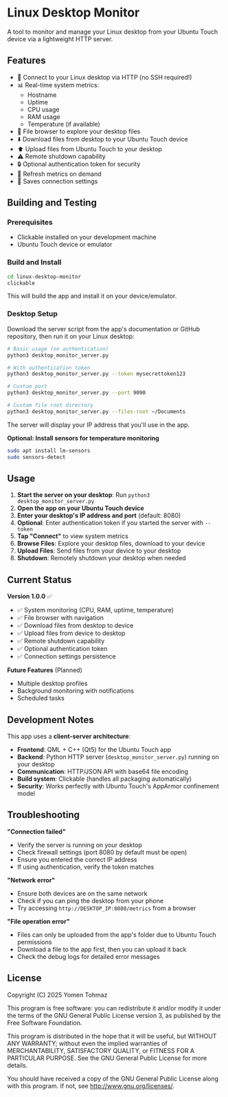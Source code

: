 # Linux Desktop Monitor

A tool to monitor and manage your Linux desktop from your Ubuntu Touch device via a lightweight HTTP server.

## Features

- 🔌 Connect to your Linux desktop via HTTP (no SSH required!)
- 📊 Real-time system metrics:
  - Hostname
  - Uptime
  - CPU usage
  - RAM usage
  - Temperature (if available)
- 📁 File browser to explore your desktop files
- ⬇️ Download files from desktop to your Ubuntu Touch device
- ⬆️ Upload files from Ubuntu Touch to your desktop
- ⚠️ Remote shutdown capability
- 🔒 Optional authentication token for security
- 🔄 Refresh metrics on demand
- 💾 Saves connection settings

## Building and Testing

### Prerequisites

- Clickable installed on your development machine
- Ubuntu Touch device or emulator

### Build and Install

```bash
cd linux-desktop-monitor
clickable
```

This will build the app and install it on your device/emulator.

### Desktop Setup

Download the server script from the app's documentation or GitHub repository, then run it on your Linux desktop:

```bash
# Basic usage (no authentication)
python3 desktop_monitor_server.py

# With authentication token
python3 desktop_monitor_server.py --token mysecrettoken123

# Custom port
python3 desktop_monitor_server.py --port 9090

# Custom file root directory
python3 desktop_monitor_server.py --files-root ~/Documents
```

The server will display your IP address that you'll use in the app.

**Optional: Install sensors for temperature monitoring**
```bash
sudo apt install lm-sensors
sudo sensors-detect
```

## Usage

1. **Start the server on your desktop**: Run `python3 desktop_monitor_server.py`
2. **Open the app on your Ubuntu Touch device**
3. **Enter your desktop's IP address and port** (default: 8080)
4. **Optional**: Enter authentication token if you started the server with `--token`
5. **Tap "Connect"** to view system metrics
6. **Browse Files**: Explore your desktop files, download to your device
7. **Upload Files**: Send files from your device to your desktop
8. **Shutdown**: Remotely shutdown your desktop when needed

## Current Status

**Version 1.0.0** ✅
- ✅ System monitoring (CPU, RAM, uptime, temperature)
- ✅ File browser with navigation
- ✅ Download files from desktop to device
- ✅ Upload files from device to desktop
- ✅ Remote shutdown capability
- ✅ Optional authentication token
- ✅ Connection settings persistence

**Future Features** (Planned)
- Multiple desktop profiles
- Background monitoring with notifications
- Scheduled tasks

## Development Notes

This app uses a **client-server architecture**:

- **Frontend**: QML + C++ (Qt5) for the Ubuntu Touch app
- **Backend**: Python HTTP server (`desktop_monitor_server.py`) running on your desktop
- **Communication**: HTTP/JSON API with base64 file encoding
- **Build system**: Clickable (handles all packaging automatically)
- **Security**: Works perfectly with Ubuntu Touch's AppArmor confinement model

## Troubleshooting

**"Connection failed"**
- Verify the server is running on your desktop
- Check firewall settings (port 8080 by default must be open)
- Ensure you entered the correct IP address
- If using authentication, verify the token matches

**"Network error"**
- Ensure both devices are on the same network
- Check if you can ping the desktop from your phone
- Try accessing `http://DESKTOP_IP:8080/metrics` from a browser

**"File operation error"**
- Files can only be uploaded from the app's folder due to Ubuntu Touch permissions
- Download a file to the app first, then you can upload it back
- Check the debug logs for detailed error messages

## License

Copyright (C) 2025  Yomen Tohmaz

This program is free software: you can redistribute it and/or modify it under
the terms of the GNU General Public License version 3, as published by the
Free Software Foundation.

This program is distributed in the hope that it will be useful, but WITHOUT ANY
WARRANTY; without even the implied warranties of MERCHANTABILITY, SATISFACTORY
QUALITY, or FITNESS FOR A PARTICULAR PURPOSE.  See the GNU General Public License
for more details.

You should have received a copy of the GNU General Public License along with
this program. If not, see <http://www.gnu.org/licenses/>.

